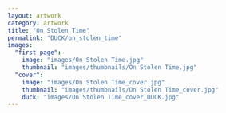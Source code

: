 ```yaml
---
layout: artwork
category: artwork
title: "On Stolen Time"
permalink: "DUCK/on_stolen_time"
images:
  "first page":
    image: "images/On Stolen Time.jpg"
    thumbnail: "images/thumbnails/On Stolen Time.jpg"
  "cover":
    image: "images/On Stolen Time_cover.jpg"
    thumbnail: "images/thumbnails/On Stolen Time_cover.jpg"
    duck: "images/On Stolen Time_cover_DUCK.jpg"
---
```

